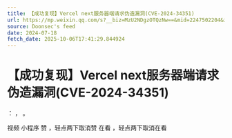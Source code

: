 ```yaml
---
title: 【成功复现】Vercel next服务器端请求伪造漏洞(CVE-2024-34351)
url: https://mp.weixin.qq.com/s?__biz=MzU2NDgzOTQzNw==&mid=2247502204&idx=1&sn=83aafca8039c4d0e8715e78a93c02be3
source: Doonsec's feed
date: 2024-07-18
fetch_date: 2025-10-06T17:41:29.844924
---
```


# 【成功复现】Vercel next服务器端请求伪造漏洞(CVE-2024-34351)

：
，
。

视频
小程序
赞
，轻点两下取消赞
在看
，轻点两下取消在看